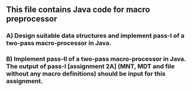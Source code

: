 ## This file contains Java code for macro preprocessor

### A) Design suitable data structures and implement pass-I of a two-pass macro-processor in Java.
### B) Implement pass-II of a two-pass macro-processor in Java. The output of pass-I [assignment 2A] (MNT, MDT and file without any macro definitions) should be input for this assignment.
